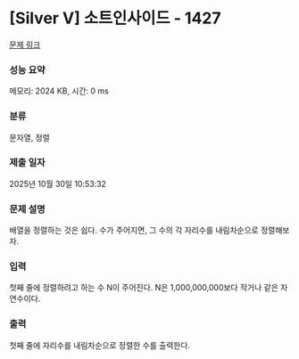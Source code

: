 # [Silver V] 소트인사이드 - 1427 

[문제 링크](https://www.acmicpc.net/problem/1427) 

### 성능 요약

메모리: 2024 KB, 시간: 0 ms

### 분류

문자열, 정렬

### 제출 일자

2025년 10월 30일 10:53:32

### 문제 설명

<p>배열을 정렬하는 것은 쉽다. 수가 주어지면, 그 수의 각 자리수를 내림차순으로 정렬해보자.</p>

### 입력 

 <p>첫째 줄에 정렬하려고 하는 수 N이 주어진다. N은 1,000,000,000보다 작거나 같은 자연수이다.</p>

### 출력 

 <p>첫째 줄에 자리수를 내림차순으로 정렬한 수를 출력한다.</p>

